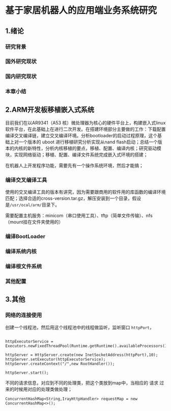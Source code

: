 # 基于家居机器人的应用端业务系统研究

## 1.绪论



### 研究背景



### 国外研究现状



### 国内研究现状



### 本章小结



## 2.ARM开发板移植嵌入式系统

 目前我们在以AR9341（A53 核）微处理器为核心的硬件平台上，构建嵌入式linux软件平台，在此基础上在进行二次开发。在搭建环境部分主要做的工作：下载配置编译交叉编译链，建立交叉编译环境。分析bootloader的启动过程原理，这个基础上对一个版本的 uboot 进行移植研究分析实现从nand flash启动；总结一个版本的内核的新特性，分析内核移植的要点，移植、配置、编译内核；研究驱动模块，实现网络驱动；移植、配置、编译文件系统完成嵌入式环境的搭建；

在机器人上开发程序功能，需要先有一个操作系统环境，然后才能搞；

### 编译交叉编译工具

使用的交叉编译工具的版本有讲究，因为需要跟商用的软件用的库函数的编译环境匹配；选择合适的cross-version.tar.gz，解压安装到一个目录，假设是```/usr/ocal/arm/```目录下。

需要配置主机服务：minicom（串口使用工具）、tftp（简单文件传输）、nfs（mount挂在文件夹使用的）

### 编译BootLoader



### 编译系统内核



### 编译根文件系统



### 其他配置



## 3.其他

### 网络的连接使用

创建一个线程池，然后用这个线程池中的线程做监听，监听窗口  ```httpPort```，

```

httpExecutorService = Executors.newFixedThreadPool(Runtime.getRuntime().availableProcessors());

httpServer = HttpServer.create(new InetSocketAddress(httpPort),10);
httpServer.setExecutor(httpExecutorService);
httpServer.createContext("/",new RootHandler());

httpServer.start();

```

不同的请求信息，对应到不同的处理类，把这个类放到map中，当相应的 请求 过来的时候用对应的处理类做处理；

```
ConcurrentHashMap<String,IrayHttpHandler> requestMap = new ConcurrentHashMap<>();
```


